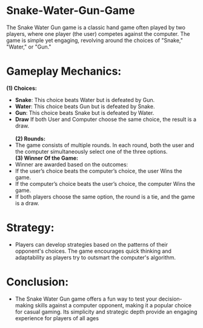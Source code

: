 # Snake-Water-Gun-Game
The Snake Water Gun game is a classic hand game often played by two players, where one player (the user) competes against the computer. The game is simple yet engaging, revolving around the choices of "Snake," "Water," or "Gun."
# Gameplay Mechanics:
**(1) Choices:**<br>
* **Snake**: This choice beats Water but is defeated by Gun. <br>
* **Water**: This choice beats Gun but is defeated by Snake.<br>
* **Gun**: This choice beats Snake but is defeated by Water.<br>
* **Draw** If both User and Computer choose the same choice, the result is a draw.<br><br>
**(2) Rounds:**<br>
* The game consists of multiple rounds. In each round, both the user and the computer simultaneously select one of the three options.<br>
**(3) Winner Of the Game:**<br>
*  Winner are awarded based on the outcomes:<br>
* If the user’s choice beats the computer’s choice, the user Wins the game.<br>
* If the computer’s choice beats the user’s choice, the computer Wins the game.<br>
* If both players choose the same option, the round is a tie, and the game is a draw.<br>
# Strategy:
* Players can develop strategies based on the patterns of their opponent's choices. The game encourages quick thinking and adaptability as players try to outsmart the computer's algorithm.
# Conclusion:
* The Snake Water Gun game offers a fun way to test your decision-making skills against a computer opponent, making it a popular choice for casual gaming. Its simplicity and strategic depth provide an engaging experience for players of all ages
